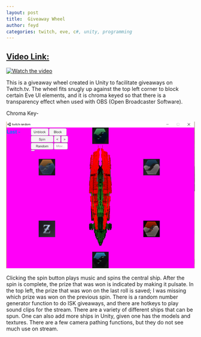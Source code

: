 ```yaml
---
layout: post
title:  Giveaway Wheel
author: feyd
categories: twitch, eve, c#, unity, programming
---
```


## [Video Link:](https://youtu.be/ZnCCFtpPYkM)

[![Watch the video](https://img.youtube.com/vi/ZnCCFtpPYkM/hqdefault.jpg)](https://youtu.be/ZnCCFtpPYkM)

<p />

This is a giveaway wheel created in Unity to facilitate giveaways on Twitch.tv.  The wheel fits snugly up against the top left corner to block certain Eve UI elements, and it is chroma keyed so that there is a transparency effect when used with OBS (Open Broadcaster Software).

Chroma Key-

![Chroma Key](../assets/portfolio-images/0-wheel.png)

Clicking the spin button plays music and spins the central ship.  After the spin is complete, the prize that was won is indicated by making it pulsate.  In the top left, the prize that was won on the last roll is saved; I was missing which prize was won on the previous spin. There is a random number generator function to do ISK giveaways, and there are hotkeys to play sound clips for the stream.  There are a variety of different ships that can be spun.  One can also add more ships in Unity, given one has the models and textures.  There are a few camera pathing functions, but they do not see much use on stream.


